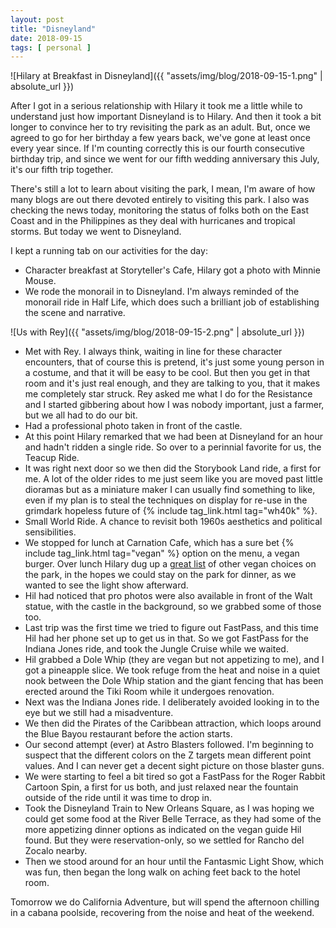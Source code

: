 ```yaml
---
layout: post
title: "Disneyland"
date: 2018-09-15
tags: [ personal ]
---
```


![Hilary at Breakfast in Disneyland]({{ "assets/img/blog/2018-09-15-1.png" | absolute_url }})

After I got in a serious relationship with Hilary it took me a little while to
understand just how important Disneyland is to Hilary. And then it took a bit
longer to convince her to try revisiting the park as an adult. But, once we
agreed to go for her birthday a few years back, we've gone at least once every
year since. If I'm counting correctly this is our fourth consecutive birthday
trip, and since we went for our fifth wedding anniversary this July, it's our
fifth trip together.

There's still a lot to learn about visiting the park, I mean, I'm aware of how
many blogs are out there devoted entirely to visiting this park. I also was
checking the news today, monitoring the status of folks both on the East Coast
and in the Philippines as they deal with hurricanes and tropical storms. But
today we went to Disneyland.

I kept a running tab on our activities for the day:

  * Character breakfast at Storyteller's Cafe, Hilary got a photo with Minnie
    Mouse.
  * We rode the monorail in to Disneyland. I'm always reminded of the monorail
    ride in Half Life, which does such a brilliant job of establishing the scene
    and narrative.

![Us with Rey]({{ "assets/img/blog/2018-09-15-2.png" | absolute_url }})

  * Met with Rey. I always think, waiting in line for these character encounters,
    that of course this is pretend, it's just some young person in a costume,
    and that it will be easy to be cool. But then you get in that room and it's
    just real enough, and they are talking to you, that it makes me completely
    star struck. Rey asked me what I do for the Resistance and I started
    gibbering about how I was nobody important, just a farmer, but we all had to
    do our bit.
  * Had a professional photo taken in front of the castle.
  * At this point Hilary remarked that we had been at Disneyland for an hour and
    hadn't ridden a single ride. So over to a perinnial favorite for us, the
    Teacup Ride.
  * It was right next door so we then did the Storybook Land ride, a first for
    me. A lot of the older rides to me just seem like you are moved past little
    dioramas but as a miniature maker I can usually find something to like,
    even if my plan is to steal the techniques on display for re-use in the
    grimdark hopeless future of {% include tag_link.html tag="wh40k" %}.
  * Small World Ride. A chance to revisit both 1960s aesthetics and political
    sensibilities.
  * We stopped for lunch at Carnation Cafe, which has a sure bet
    {% include tag_link.html tag="vegan" %} option on the menu, a vegan burger.
    Over lunch Hilary dug up a
    [great list](https://www.peta2.com/vegan-life/vegan-food-disneyland/) of
    other vegan choices on the park, in the hopes we could stay on the park for
    dinner, as we wanted to see the light show afterward.
  * Hil had noticed that pro photos were also available in front of the Walt
    statue, with the castle in the background, so we grabbed some of those too.
  * Last trip was the first time we tried to figure out FastPass, and this time
    Hil had her phone set up to get us in that. So we got FastPass for the
    Indiana Jones ride, and took the Jungle Cruise while we waited.
  * Hil grabbed a Dole Whip (they are vegan but not appetizing to me), and I
    got a pineapple slice. We took refuge from the heat and noise in a quiet
    nook between the Dole Whip station and the giant fencing that has been
    erected around the Tiki Room while it undergoes renovation.
  * Next was the Indiana Jones ride. I deliberately avoided looking in to the
    eye but we still had a misadventure.
  * We then did the Pirates of the Caribbean attraction, which loops around the
    Blue Bayou restaurant before the action starts.
  * Our second attempt (ever) at Astro Blasters followed. I'm beginning to
    suspect that the different colors on the Z targets mean different point
    values. And I can never get a decent sight picture on those blaster guns.
  * We were starting to feel a bit tired so got a FastPass for the Roger Rabbit
    Cartoon Spin, a first for us both, and just relaxed near the fountain
    outside of the ride until it was time to drop in.
  * Took the Disneyland Train to New Orleans Square, as I was hoping we could
    get some food at the River Belle Terrace, as they had some of the more
    appetizing dinner options as indicated on the vegan guide Hil found. But
    they were reservation-only, so we settled for Rancho del Zocalo nearby.
  * Then we stood around for an hour until the Fantasmic Light Show, which was
    fun, then began the long walk on aching feet back to the hotel room.

Tomorrow we do California Adventure, but will spend the afternoon chilling in
a cabana poolside, recovering from the noise and heat of the weekend.

